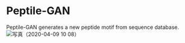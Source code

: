 # Peptile-GAN

Peptile-GAN generates a new peptide motif from sequence database.
![写真（2020-04-09 10 08）](https://user-images.githubusercontent.com/36181489/112241023-cd250e80-8c8c-11eb-8586-b42f26a1bd78.jpg)
